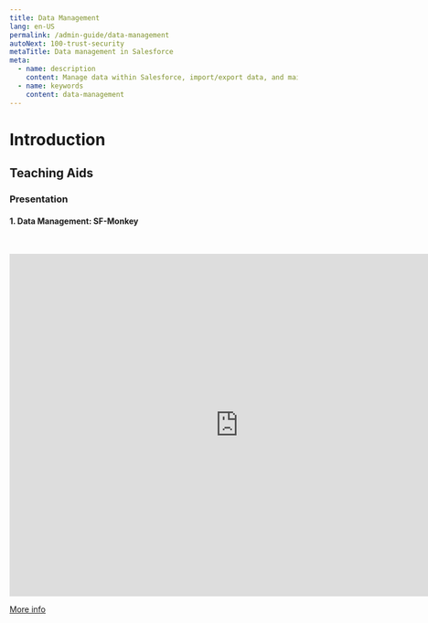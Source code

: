 ```yaml
---
title: Data Management
lang: en-US
permalink: /admin-guide/data-management
autoNext: 100-trust-security
metaTitle: Data management in Salesforce
meta:
  - name: description
    content: Manage data within Salesforce, import/export data, and maintain data quality.
  - name: keywords
    content: data-management
---
```


# Introduction

## Teaching Aids

### Presentation

#### 1. Data Management: SF-Monkey

&nbsp;

 <iframe src="https://docs.google.com/presentation/d/e/2PACX-1vSR-CZEpX0gKI9mCV7Y3DuM2YNdpjM-SGJ4bv-d72PLCqHKKHa_o7bekji74omchA/embed?start=true&loop=false&delayms=60000" frameborder="0" width="800" height="600" allowfullscreen="true" mozallowfullscreen="true" webkitallowfullscreen="true"></iframe>

[More info](/misc/pricing#sf-monkey)
